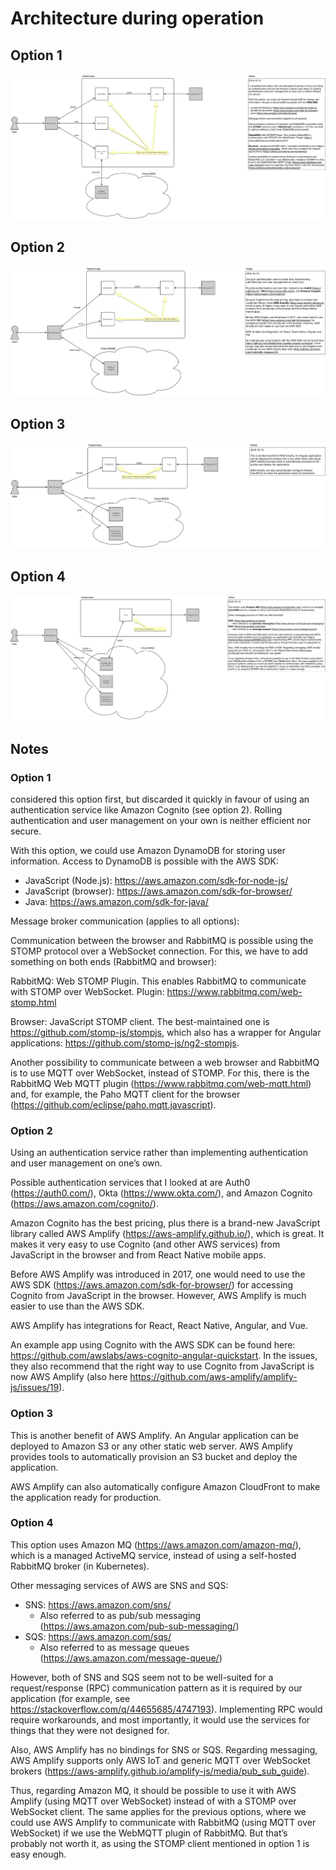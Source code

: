 # Architecture during operation

## Option 1

![](figures/Option_1.png)

## Option 2

![](figures/Option_2.png)

## Option 3

![](figures/Option_3.png)

## Option 4

![](figures/Option_4.png)

## Notes

### Option 1

 considered this option first, but discarded it quickly in favour of using an authentication service like Amazon Cognito (see option 2). Rolling authentication and user management on your own is neither efficient nor secure.

With this option, we could use Amazon DynamoDB for storing user  information. Access to DynamoDB is possible with the AWS SDK:

- JavaScript (Node.js): https://aws.amazon.com/sdk-for-node-js/
- JavaScript (browser): https://aws.amazon.com/sdk-for-browser/
- Java: https://aws.amazon.com/sdk-for-java/

Message broker communication (applies to all options):

Communication between the browser and RabbitMQ is possible using the STOMP protocol over a WebSocket connection. For this, we have to add something on both ends (RabbitMQ and browser):

RabbitMQ: Web STOMP Plugin. This enables RabbitMQ to communicate with STOMP over WebSocket. Plugin: https://www.rabbitmq.com/web-stomp.html

Browser: JavaScript STOMP client. The best-maintained one is https://github.com/stomp-js/stompjs, which also has a wrapper for Angular applications: https://github.com/stomp-js/ng2-stompjs.

Another possibility to communicate between a web browser and RabbitMQ is to use MQTT over WebSocket, instead of STOMP. For this, there is the RabbitMQ Web MQTT plugin (https://www.rabbitmq.com/web-mqtt.html) and, for example, the Paho MQTT client for the browser (https://github.com/eclipse/paho.mqtt.javascript).

### Option 2

Using an authentication service rather than implementing authentication and user management on one’s own.

Possible authentication services that I looked at are Auth0 (https://auth0.com/), Okta (https://www.okta.com/), and Amazon Cognito (https://aws.amazon.com/cognito/).

Amazon Cognito has the best pricing, plus there is a brand-new JavaScript library called AWS Amplify (https://aws-amplify.github.io/), which is great. It makes it very easy to use Cognito (and other AWS services) from JavaScript in the browser and from React Native mobile apps.

Before AWS Amplify was introduced in 2017, one would need to use the AWS SDK (https://aws.amazon.com/sdk-for-browser/) for accessing Cognito from JavaScript in the browser. However, AWS Amplify is much easier to use than the AWS SDK.

AWS Amplify has integrations for React, React Native, Angular, and Vue.

An example app using Cognito with the AWS SDK can be found here: https://github.com/awslabs/aws-cognito-angular-quickstart. In the issues, they also recommend that the right way to use Cognito from JavaScript is now AWS Amplify (also here https://github.com/aws-amplify/amplify-js/issues/19).

### Option 3

This is another benefit of AWS Amplify. An Angular application can be deployed to Amazon S3 or any other static web server. AWS Amplify provides tools to automatically provision an S3 bucket and deploy the application.

AWS Amplify can also automatically configure Amazon CloudFront to make the application ready for production.

### Option 4

This option uses Amazon MQ (https://aws.amazon.com/amazon-mq/), which is a managed ActiveMQ service, instead of using a self-hosted RabbitMQ broker (in Kubernetes).

Other messaging services of AWS are SNS and SQS:

- SNS: https://aws.amazon.com/sns/
    - Also referred to as pub/sub messaging (https://aws.amazon.com/pub-sub-messaging/)
- SQS: https://aws.amazon.com/sqs/
    - Also referred to as message queues (https://aws.amazon.com/message-queue/)

However, both of SNS and SQS seem not to be well-suited for a request/response (RPC) communication pattern as it is required by our application (for example, see https://stackoverflow.com/q/44655685/4747193). Implementing RPC would require workarounds, and most importantly, it would use the services for things that they were not designed for.

Also, AWS Amplify has no bindings for SNS or SQS. Regarding messaging, AWS Amplify supports only AWS IoT and generic MQTT over WebSocket brokers (https://aws-amplify.github.io/amplify-js/media/pub_sub_guide).

Thus, regarding Amazon MQ, it should be possible to use it with AWS Amplify (using MQTT over WebSocket) instead of with a STOMP over WebSocket client. The same applies for the previous options, where we could use AWS Amplify to communicate with RabbitMQ (using MQTT over WebSocket) if we use the WebMQTT plugin of RabbitMQ. But that’s probably not worth it, as using the STOMP client mentioned in option 1 is easy enough.


